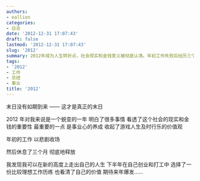 ```yaml
---
authors:
- eallion
categories:
- 日志
date: '2012-12-31 17:07:43'
draft: false
lastmod: '2012-12-31 17:07:43'
slug: '2012'
summary: 2012年成为人生转折点，社会现实和金钱意义被彻底认清。年初工作失败后经历三个月休整，重新定位自我。放弃玩乐心态后选择创业与职场历练，逐渐明确自身价值，对未来充满期待。真正的末日是预言落空后的清醒成长。
tags:
- '2012'
- 工作
- 总结
- 事业
title: '2012'
---
```


末日没有如期到来
—— 这才是真正的末日

2012 年对我来说是一个蜕变的一年
明白了很多事情
看透了这个社会的现实和金钱的重要性
最重要的一点
是事业心的养成
收起了游戏人生及时行乐的价值观

年初的工作
以悲剧收场

然后休息了三个月
彻底地释放

我发现我可以在新的高度上走出自己的人生
下半年在自己创业和打工中
选择了一份比较理想工作历练
也看清了自己的价值
期待来年爆发……